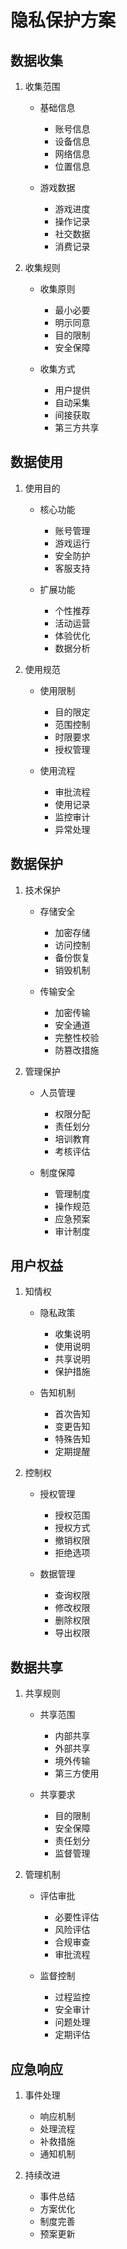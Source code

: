 # 隐私保护方案

## 数据收集
1. 收集范围
   - 基础信息
     * 账号信息
     * 设备信息
     * 网络信息
     * 位置信息
   
   - 游戏数据
     * 游戏进度
     * 操作记录
     * 社交数据
     * 消费记录

2. 收集规则
   - 收集原则
     * 最小必要
     * 明示同意
     * 目的限制
     * 安全保障
   
   - 收集方式
     * 用户提供
     * 自动采集
     * 间接获取
     * 第三方共享

## 数据使用
1. 使用目的
   - 核心功能
     * 账号管理
     * 游戏运行
     * 安全防护
     * 客服支持
   
   - 扩展功能
     * 个性推荐
     * 活动运营
     * 体验优化
     * 数据分析

2. 使用规范
   - 使用限制
     * 目的限定
     * 范围控制
     * 时限要求
     * 授权管理
   
   - 使用流程
     * 审批流程
     * 使用记录
     * 监控审计
     * 异常处理

## 数据保护
1. 技术保护
   - 存储安全
     * 加密存储
     * 访问控制
     * 备份恢复
     * 销毁机制
   
   - 传输安全
     * 加密传输
     * 安全通道
     * 完整性校验
     * 防篡改措施

2. 管理保护
   - 人员管理
     * 权限分配
     * 责任划分
     * 培训教育
     * 考核评估
   
   - 制度保障
     * 管理制度
     * 操作规范
     * 应急预案
     * 审计制度

## 用户权益
1. 知情权
   - 隐私政策
     * 收集说明
     * 使用说明
     * 共享说明
     * 保护措施
   
   - 告知机制
     * 首次告知
     * 变更告知
     * 特殊告知
     * 定期提醒

2. 控制权
   - 授权管理
     * 授权范围
     * 授权方式
     * 撤销权限
     * 拒绝选项
   
   - 数据管理
     * 查询权限
     * 修改权限
     * 删除权限
     * 导出权限

## 数据共享
1. 共享规则
   - 共享范围
     * 内部共享
     * 外部共享
     * 境外传输
     * 第三方使用
   
   - 共享要求
     * 目的限制
     * 安全保障
     * 责任划分
     * 监督管理

2. 管理机制
   - 评估审批
     * 必要性评估
     * 风险评估
     * 合规审查
     * 审批流程
   
   - 监督控制
     * 过程监控
     * 安全审计
     * 问题处理
     * 定期评估

## 应急响应
1. 事件处理
   - 响应机制
   - 处理流程
   - 补救措施
   - 通知机制

2. 持续改进
   - 事件总结
   - 方案优化
   - 制度完善
   - 预案更新
